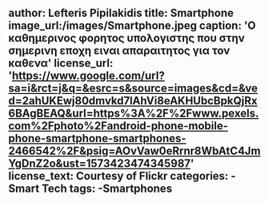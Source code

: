 
author: Lefteris Pipilakidis
title: Smartphone
image_url:/images/Smartphone.jpeg
caption: 'Ο καθημερινος φορητος υπολογιστης που στην σημερινη εποχη ειναι απαραιτητος για τον καθενα'
license_url: 'https://www.google.com/url?sa=i&rct=j&q=&esrc=s&source=images&cd=&ved=2ahUKEwj80dmvkd7lAhVi8eAKHUbcBpkQjRx6BAgBEAQ&url=https%3A%2F%2Fwww.pexels.com%2Fphoto%2Fandroid-phone-mobile-phone-smartphone-smartphones-2466542%2F&psig=AOvVaw0eRrnr8WbAtC4JmYgDnZ2o&ust=1573423474345987'
license_text: Courtesy of Flickr
categories:
  -Smart Tech
tags:
  -Smartphones
 --------
 
